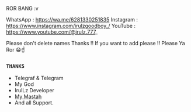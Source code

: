 ROR BANG :v

WhatsApp : https://wa.me/6281330251835
Instagram : https://www.instagram.com/irulzgoodboy_/
YouTube : https://www.youtube.com/@irulz.777_

Please don't delete names Thanks !! If you want to add please !!
Please Ya Ror 😁☝
 
### `THANKS`
- Telegraf & Telegram
- My God
- IrulLz Developer
- [My Mastah](https://github.com/zeeoneofficial/Telebot)
- And all Support.
